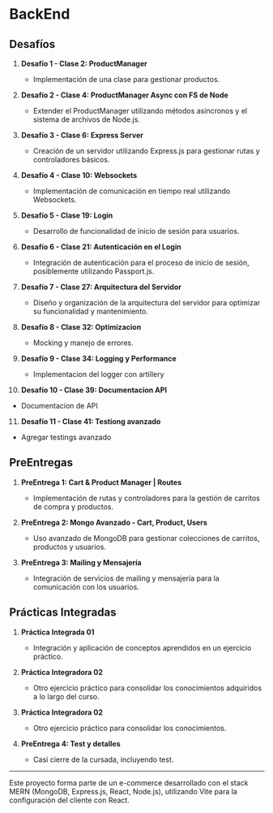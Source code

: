 ﻿# BackEnd

## Desafíos

1. **Desafío 1 - Clase 2: ProductManager**
   - Implementación de una clase para gestionar productos.

2. **Desafío 2 - Clase 4: ProductManager Async con FS de Node**
   - Extender el ProductManager utilizando métodos asíncronos y el sistema de archivos de Node.js.

3. **Desafío 3 - Clase 6: Express Server**
   - Creación de un servidor utilizando Express.js para gestionar rutas y controladores básicos.

4. **Desafío 4 - Clase 10: Websockets**
   - Implementación de comunicación en tiempo real utilizando Websockets.

5. **Desafío 5 - Clase 19: Login**
   - Desarrollo de funcionalidad de inicio de sesión para usuarios.

6. **Desafío 6 - Clase 21: Autenticación en el Login**
   - Integración de autenticación para el proceso de inicio de sesión, posiblemente utilizando Passport.js.

7. **Desafío 7 - Clase 27: Arquitectura del Servidor**
   - Diseño y organización de la arquitectura del servidor para optimizar su funcionalidad y mantenimiento.

8. **Desafío 8 - Clase 32: Optimizacion**
   - Mocking y manejo de errores.

9. **Desafío 9 - Clase 34: Logging y Performance**
   - Implementacion del logger con artillery
   
10. **Desafío 10 - Clase 39: Documentacion API**
   - Documentacion de API

11. **Desafío 11 - Clase 41: Testiong avanzado**
   - Agregar testings avanzado

## PreEntregas

1. **PreEntrega 1: Cart & Product Manager | Routes**
   - Implementación de rutas y controladores para la gestión de carritos de compra y productos.

2. **PreEntrega 2: Mongo Avanzado - Cart, Product, Users**
   - Uso avanzado de MongoDB para gestionar colecciones de carritos, productos y usuarios.

3. **PreEntrega 3: Mailing y Mensajería**
   - Integración de servicios de mailing y mensajería para la comunicación con los usuarios.


## Prácticas Integradas

1. **Práctica Integrada 01**
   - Integración y aplicación de conceptos aprendidos en un ejercicio práctico.

2. **Práctica Integradora 02**
   - Otro ejercicio práctico para consolidar los conocimientos adquiridos a lo largo del curso.

3. **Práctica Integradora 02**
   - Otro ejercicio práctico para consolidar los conocimientos.

4. **PreEntrega 4: Test y detalles**
   - Casi cierre de la cursada, incluyendo test.

---

Este proyecto forma parte de un e-commerce desarrollado con el stack MERN (MongoDB, Express.js, React, Node.js), utilizando Vite para la configuración del cliente con React.
